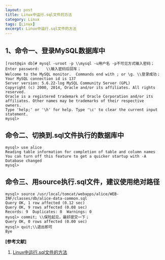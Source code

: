 ```yaml
---
layout: post
title: Linux中运行.sql文件的方法
category: Linux
tags: [Linux]
excerpt: Linux中运行.sql文件的方法
---
```


## 1、命令一、登录MySQL数据库中 ##


	[root@qin db]# mysql -uroot -p \\mysql -u用户名 -p不可见方式输入密码；
	Enter password:   \\输入密码后回车；
	Welcome to the MySQL monitor.  Commands end with ; or \g. \\登录成功；
	Your MySQL connection id is 137
	Server version: 5.6.22-log MySQL Community Server (GPL)
	Copyright (c) 2000, 2014, Oracle and/or its affiliates. All rights reserved.
	Oracle is a registered trademark of Oracle Corporation and/or its
	affiliates. Other names may be trademarks of their respective
	owners.
	Type 'help;' or '\h' for help. Type '\c' to clear the current input statement.
	mysql>


## 命令二、切换到.sql文件执行的数据库中 ##

	mysql> use alice
	Reading table information for completion of table and column names
	You can turn off this feature to get a quicker startup with -A
	Database changed
	mysql> 

## 命令三、用source执行.sql文件，建议使用绝对路径 ##

    
	mysql> source /usr/local/tomcat/webapps/alice/WEB-INF/classes/db/alice-data-common.sql
	Query OK, 1 row affected (0.12 sec)
	Query OK, 9 rows affected (0.08 sec)
	Records: 9  Duplicates: 0  Warnings: 0
	mysql> commit; \\保险起见，最好提交一下；
	Query OK, 0 rows affected (0.00 sec)
	mysql> quit;\\退出即可
	Bye



**[参考文献]**

1. [Linux中运行.sql文件的方法](http://blog.sina.com.cn/s/blog_7cecec950102yldn.html "Linux中运行.sql文件的方法")


